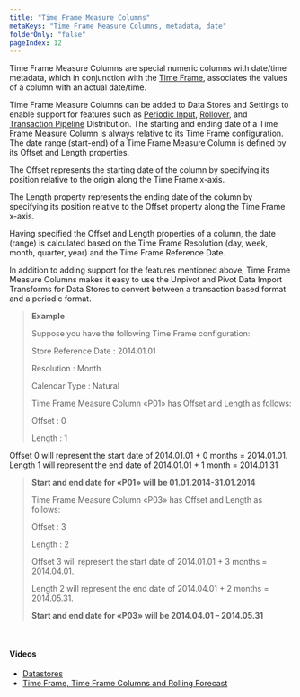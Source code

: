 ```yaml
---
title: "Time Frame Measure Columns"
metaKeys: "Time Frame Measure Columns, metadata, date"
folderOnly: "false"
pageIndex: 12
---
```


Time Frame Measure Columns are special numeric columns with date/time metadata, which in conjunction with the [Time Frame](timeframe.md), associates the values of a column with an actual date/time.

Time Frame Measure Columns can be added to Data Stores and Settings to enable support for features such as [Periodic Input](periodicimput.md), [Rollover](rollover.md), and [Transaction Pipeline](transactionpipeline.md) Distribution.
The starting and ending date of a Time Frame Measure Column is always relative to its Time Frame configuration. The date range (start-end) of a Time Frame Measure Column is defined by its Offset and Length properties. 

The Offset represents the starting date of the column by specifying its position relative to the origin along the Time Frame x-axis.

The Length property represents the ending date of the column by specifying its position relative to the Offset property along the Time Frame x-axis.

Having specified the Offset and Length properties of a column, the date (range) is calculated based on the Time Frame Resolution (day, week, month, quarter, year) and the Time Frame Reference Date.

In addition to adding support for the features mentioned above, Time Frame Measure Columns makes it easy to use the Unpivot and Pivot Data Import Transforms for Data Stores to convert between a transaction based format and a periodic format.

>**Example**
>
>Suppose you have the following Time Frame configuration:
>
 >Store Reference Date : 2014.01.01
>
 >Resolution : Month
>
 >Calendar Type : Natural
>
>Time Frame Measure Column «P01» has Offset and Length as follows:
>
>Offset : 0
>
>Length : 1
>
Offset 0 will represent the start date of 2014.01.01 + 0 months = 2014.01.01.
Length 1 will represent the end date of 2014.01.01 + 1 month = 2014.01.31
>
>**Start and end date for «P01» will be 01.01.2014-31.01.2014**
>
>Time Frame Measure Column «P03» has Offset and Length as follows:
>
>Offset : 3
>
>Length : 2
>
>Offset 3 will represent the start date of 2014.01.01 + 3 months = 2014.04.01.
>
>Length 2 will represent the end date of 2014.04.01 + 2 months = 2014.05.31.
>
>**Start and end date for «P03» will be 2014.04.01 – 2014.05.31**

<br/>

#### Videos

* [Datastores](../../videos/datastores.md)
* [Time Frame, Time Frame Columns and Rolling Forecast](https://profitbasedocs.blob.core.windows.net/videos/Data%20Store%20-%20Time%20Frame%2C%20Time%20Frame%20Columns%20and%20Rolling%20Forecast.mp4)